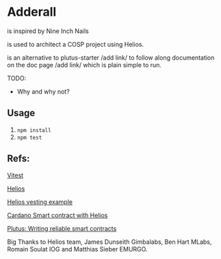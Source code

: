 # Adderall 
is inspired by Nine Inch Nails

is used to architect a COSP project using Helios.

is an alternative to plutus-starter /add link/ to follow along documentation on the doc page /add link/ which is plain simple to run.

TODO: 
* Why and why not?


## Usage
1. `npm install`
2. `npm test`


## Refs:
[Vitest](https://vitest.dev/)

[Helios](https://github.com/Hyperion-BT/helios)

[Helios vesting example](https://github.com/lley154/helios-examples/tree/main/vesting)

[Cardano Smart contract with Helios](https://github.com/lley154/helios-examples/blob/main/docs/Cardano%20Smart%20Contracts%20with%20Helios.pdf)

[Plutus: Writing reliable smart contracts](https://leanpub.com/plutus-smart-contracts) 

Big Thanks to Helios team, James Dunseith Gimbalabs, Ben Hart MLabs, Romain Soulat IOG and Matthias Sieber EMURGO.

